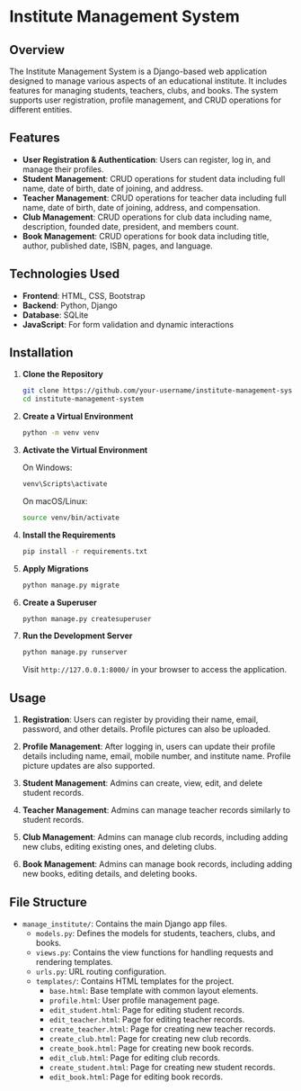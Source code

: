 # Institute Management System

## Overview

The Institute Management System is a Django-based web application designed to manage various aspects of an educational institute. It includes features for managing students, teachers, clubs, and books. The system supports user registration, profile management, and CRUD operations for different entities.

## Features

- **User Registration & Authentication**: Users can register, log in, and manage their profiles.
- **Student Management**: CRUD operations for student data including full name, date of birth, date of joining, and address.
- **Teacher Management**: CRUD operations for teacher data including full name, date of birth, date of joining, address, and compensation.
- **Club Management**: CRUD operations for club data including name, description, founded date, president, and members count.
- **Book Management**: CRUD operations for book data including title, author, published date, ISBN, pages, and language.

## Technologies Used

- **Frontend**: HTML, CSS, Bootstrap
- **Backend**: Python, Django
- **Database**: SQLite
- **JavaScript**: For form validation and dynamic interactions

## Installation

1. **Clone the Repository**

   ```bash
   git clone https://github.com/your-username/institute-management-system.git
   cd institute-management-system
   ```

2. **Create a Virtual Environment**

   ```bash
   python -m venv venv
   ```

3. **Activate the Virtual Environment**

   On Windows:
   ```bash
   venv\Scripts\activate
   ```

   On macOS/Linux:
   ```bash
   source venv/bin/activate
   ```

4. **Install the Requirements**

   ```bash
   pip install -r requirements.txt
   ```

5. **Apply Migrations**

   ```bash
   python manage.py migrate
   ```

6. **Create a Superuser**

   ```bash
   python manage.py createsuperuser
   ```

7. **Run the Development Server**

   ```bash
   python manage.py runserver
   ```

   Visit `http://127.0.0.1:8000/` in your browser to access the application.

## Usage

1. **Registration**: Users can register by providing their name, email, password, and other details. Profile pictures can also be uploaded.

2. **Profile Management**: After logging in, users can update their profile details including name, email, mobile number, and institute name. Profile picture updates are also supported.

3. **Student Management**: Admins can create, view, edit, and delete student records.

4. **Teacher Management**: Admins can manage teacher records similarly to student records.

5. **Club Management**: Admins can manage club records, including adding new clubs, editing existing ones, and deleting clubs.

6. **Book Management**: Admins can manage book records, including adding new books, editing details, and deleting books.

## File Structure

- `manage_institute/`: Contains the main Django app files.
  - `models.py`: Defines the models for students, teachers, clubs, and books.
  - `views.py`: Contains the view functions for handling requests and rendering templates.
  - `urls.py`: URL routing configuration.
  - `templates/`: Contains HTML templates for the project.
    - `base.html`: Base template with common layout elements.
    - `profile.html`: User profile management page.
    - `edit_student.html`: Page for editing student records.
    - `edit_teacher.html`: Page for editing teacher records.
    - `create_teacher.html`: Page for creating new teacher records.
    - `create_club.html`: Page for creating new club records.
    - `create_book.html`: Page for creating new book records.
    - `edit_club.html`: Page for editing club records.
    - `create_student.html`: Page for creating new student records.
    - `edit_book.html`: Page for editing book records.





